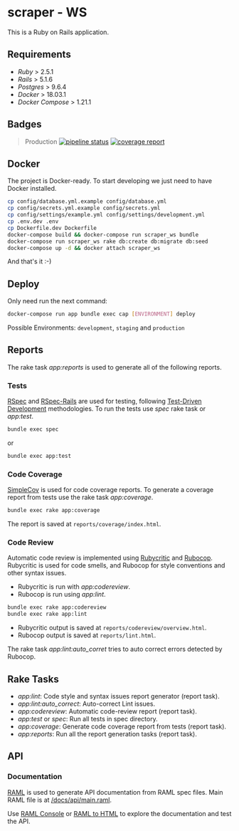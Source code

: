 # scraper - WS

This is a Ruby on Rails application.

## Requirements

- _Ruby_ > 2.5.1
- _Rails_ > 5.1.6
- _Postgres_ > 9.6.4
- _Docker_ > 18.03.1
- _Docker Compose_ > 1.21.1

## Badges

> Production
[![pipeline status](https://gitlab.com/agrimbautomas/scraper/badges/production/pipeline.svg)](https://gitlab.com/agrimbautomas/scraper/commits/production)
[![coverage report](https://gitlab.com/agrimbautomas/scraper/badges/production/coverage.svg)](https://gitlab.com/agrimbautomas/scraper/commits/production)
## Docker

The project is Docker-ready. To start developing we just need to have Docker installed.

```sh
cp config/database.yml.example config/database.yml
cp config/secrets.yml.example config/secrets.yml
cp config/settings/example.yml config/settings/development.yml
cp .env.dev .env
cp Dockerfile.dev Dockerfile
docker-compose build && docker-compose run scraper_ws bundle
docker-compose run scraper_ws rake db:create db:migrate db:seed
docker-compose up -d && docker attach scraper_ws
```

And that's it :-)


## Deploy

Only need run the next command:

```sh
docker-compose run app bundle exec cap [ENVIRONMENT] deploy
```

Possible Environments: `development`, `staging` and `production`

## Reports

The rake task *app:reports* is used to generate all of the following reports.

### Tests

[RSpec][1] and [RSpec-Rails][2] are used for testing, following [Test-Driven Development][3] methodologies.
To run the tests use *spec* rake task or *app:test*.

```sh
bundle exec spec
```

or

```sh
bundle exec app:test
```

### Code Coverage

[SimpleCov][4] is used for code coverage reports. To generate a coverage report from tests use the rake task *app:coverage*.

```sh
bundle exec rake app:coverage
```

The report is saved at `reports/coverage/index.html`.

### Code Review

Automatic code review is implemented using [Rubycritic][6] and [Rubocop][7]. Rubycritic is used for code smells, and Rubocop
for style conventions and other syntax issues.

- Rubycritic is run with *app:codereview*.
- Rubocop is run using *app:lint*.

```sh
bundle exec rake app:codereview
bundle exec rake app:lint
```

- Rubycritic output is saved at `reports/codereview/overview.html`.
- Rubocop output is saved at `reports/lint.html`.

The rake task *app:lint:auto_corret* tries to auto correct errors detected by Rubocop.

## Rake Tasks

- *app:lint*: Code style and syntax issues report generator (report task).
- *app:lint:auto_correct*: Auto-correct Lint issues.
- *app:codereview*: Automatic code-review report (report task).
- *app:test* or *spec*: Run all tests in spec directory.
- *app:coverage*: Generate code coverage report from tests (report task).
- *app:reports*: Run all the report generation tasks (report task).

## API

### Documentation

[RAML][8] is used to generate API documentation from RAML spec files. Main RAML file is at [/docs/api/main.raml][9].

Use [RAML Console][10] or [RAML to HTML][11] to explore the documentation and test the API.

[1]: http://rspec.info/
[2]: https://github.com/rspec/rspec-rails
[3]: http://agiledata.org/essays/tdd.html
[4]: https://github.com/colszowka/simplecov
[5]: http://yardoc.org/
[6]: https://github.com/whitesmith/rubycritic
[7]: https://github.com/bbatsov/rubocop
[8]: http://raml.org/
[9]: /docs/api/main.raml
[10]: https://github.com/mulesoft/api-console
[11]: https://github.com/kevinrenskers/raml2html
